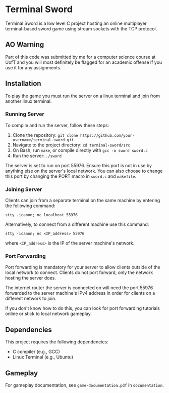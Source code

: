 # Terminal Sword

Terminal Sword is a low level C project hosting an online multiplayer terminal-based sword game using stream sockets with the TCP protocol.

## AO Warning
Part of this code was submitted by me for a computer science course at UofT and you will most definitely be flagged for an academic offense if you use it for any assignments.

## Installation

To play the game you must run the server on a linux terminal and join from another linux terminal. 

### Running Server
To compile and run the server, follow these steps:

1. Clone the repository: `git clone https://github.com/your-username/terminal-sword.git`
2. Navigate to the project directory: `cd terminal-sword/src`
3. On Bash, run `make`, or compile directly with `gcc -o sword sword.c`
4. Run the server: `./sword`

The server is set to run on port 55976. Ensure this port is not in use by anything else on the server's local network. You can also choose to change this port by changing the PORT macro in `sword.c` and `makefile`. 

### Joining Server
Clients can join from a separate terminal on the same machine by entering the following command:
```
stty -icanon; nc localhost 55976
```
Alternatively, to connect from a different machine use this command:
```
stty -icanon; nc <IP_address> 55976
```
where `<IP_address>` is the IP of the server machine's network. 

### Port Forwarding
Port forwarding is mandatory for your server to allow clients outside of the local network to connect. Clients do not port forward, only the network hosting the server does. 

The internet router the server is connected on will need the port 55976 forwarded to the server machine's IPv4 address in order for clients on a different network to join. 

If you don't know how to do this, you can look for port forwarding tutorials online or stick to local network gameplay.

## Dependencies

This project requires the following dependencies:

- C compiler (e.g., GCC)
- Linux Terminal (e.g., Ubuntu)

## Gameplay

For gameplay documentation, see `game-documentation.pdf` in `documentation`.
